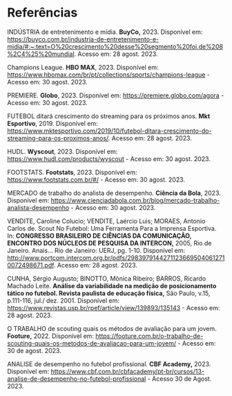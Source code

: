 # Referências 

INDÚSTRIA de entretenimento e mídia. **BuyCo,** 2023. Disponível em: https://buyco.com.br/industria-de-entretenimento-e-midia/#:~:text=O%20crescimento%20desse%20segmento%20foi,de%208%2C4%25%20mundial. Acesso em: 28 agost. 2023. 

Champions League. **HBO MAX**, 2023. Disponível em: https://www.hbomax.com/br/pt/collections/sports/champions-league - Acesso em: 30 agost. 2023. 

PREMIERE. **Globo**, 2023. Disponível em: https://premiere.globo.com/agora - Acesso em: 30 agost. 2023. 

FUTEBOL ditará crescimento do streaming para os próximos anos. **Mkt Esportivo**, 2019. Disponível em: https://www.mktesportivo.com/2019/10/futebol-ditara-crescimento-do-streaming-para-os-proximos-anos/. Acesso em: 28 agost. 2023. 

HUDL. **Wyscout**, 2023. Disponível em: https://www.hudl.com/products/wyscout - Acesso em: 30 agost. 2023. 

FOOTSTATS. **Footstats**, 2023. Disponível em: https://www.footstats.com.br/#/ - Acesso em: 30 agost. 2023. 

MERCADO de trabalho do analista de desempenho. **Ciência da Bola**, 2023. Disponível em: https://www.cienciadabola.com.br/blog/mercado-trabalho-analista-desempenho - Acesso em: 30 agost. 2023. 

VENDITE, Caroline Colucio; VENDITE, Laércio Luis; MORAES, Antonio Carlos de. Scout No Futebol: Uma Ferramenta Para a Imprensa Esportiva. In: **CONGRESSO BRASILEIRO DE CIÊNCIAS DA COMUNICAÇÃO, ENCONTRO DOS NÚCLEOS DE PESQUISA DA INTERCON,** 2005, Rio de Janeiro. Anais... Rio de Janeiro: UERJ, pg. 1-10. Disponível em: http://www.portcom.intercom.org.br/pdfs/29839791442711236695040612710072498671.pdf. Acesso em: 28 agost. 2023. 

CUNHA, Sérgio Augusto; BINOTTO, Mônica Ribeiro; BARROS, Ricardo Machado Leite. **Análise da variabilidade na medição de posicionamento tático no futebol. Revista paulista de educação física,** São Paulo, v.15, p.111-116, jul./ dez. 2001. Disponível em: https://www.revistas.usp.br/rpef/article/view/139893/135143 - Acesso em: 28 agost. 2023. 

O TRABALHO de scouting quais os métodos de avaliação para um jovem. **Footure,** 2022. Disponível em: https://footure.com.br/o-trabalho-de-scouting-quais-os-metodos-de-avaliacao-para-um-jovem/ - Acesso em: 30 de agost. 2023. 

ANALISE de desempenho no futebol profissional. **CBF Academy,** 2023. Disponível em: https://www.cbf.com.br/cbfacademy/pt-br/cursos/13-analise-de-desempenho-no-futebol-profissional - Acesso 30 de Agost. 2023. 
